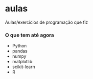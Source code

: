 # aulas
Aulas/exercícios de programação que fiz

### O que tem até agora

* Python
* pandas
* numpy
* matplotlib
* scikit-learn
* R
